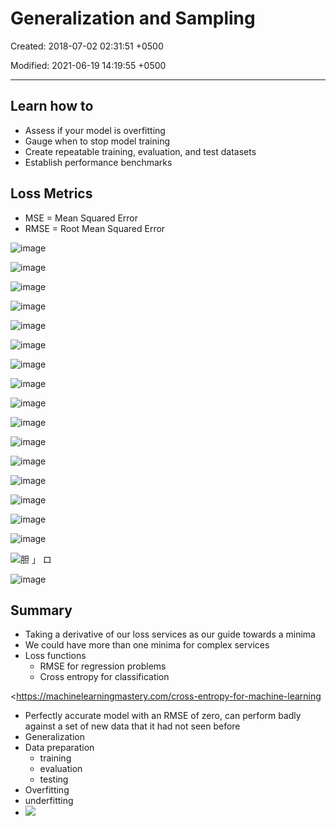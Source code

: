 # Generalization and Sampling

Created: 2018-07-02 02:31:51 +0500

Modified: 2021-06-19 14:19:55 +0500

---

## Learn how to
-   Assess if your model is overfitting
-   Gauge when to stop model training
-   Create repeatable training, evaluation, and test datasets
-   Establish performance benchmarks

## Loss Metrics
-   MSE = Mean Squared Error
-   RMSE = Root Mean Squared Error

![image](media/Generalization-and-Sampling-image1.png)

![image](media/Generalization-and-Sampling-image2.png)

![image](media/Generalization-and-Sampling-image3.png)

![image](media/Generalization-and-Sampling-image4.png)

![image](media/Generalization-and-Sampling-image5.png)

![image](media/Generalization-and-Sampling-image6.png)

![image](media/Generalization-and-Sampling-image7.png)

![image](media/Generalization-and-Sampling-image8.png)

![image](media/Generalization-and-Sampling-image9.png)

![image](media/Generalization-and-Sampling-image10.png)

![image](media/Generalization-and-Sampling-image11.png)

![image](media/Generalization-and-Sampling-image12.png)

![image](media/Generalization-and-Sampling-image13.png)

![image](media/Generalization-and-Sampling-image14.png)

![image](media/Generalization-and-Sampling-image15.png)

![image](media/Generalization-and-Sampling-image16.png)

![胆 」 ロ ](media/Generalization-and-Sampling-image17.png)

![image](media/Generalization-and-Sampling-image18.png)

## Summary
-   Taking a derivative of our loss services as our guide towards a minima
-   We could have more than one minima for complex services
-   Loss functions
    -   RMSE for regression problems
    -   Cross entropy for classification

<https://machinelearningmastery.com/cross-entropy-for-machine-learning
-   Perfectly accurate model with an RMSE of zero, can perform badly against a set of new data that it had not seen before
-   Generalization
-   Data preparation
    -   training
    -   evaluation
    -   testing
-   Overfitting
-   underfitting
-   ![](media/Generalization-and-Sampling-image19.png)
